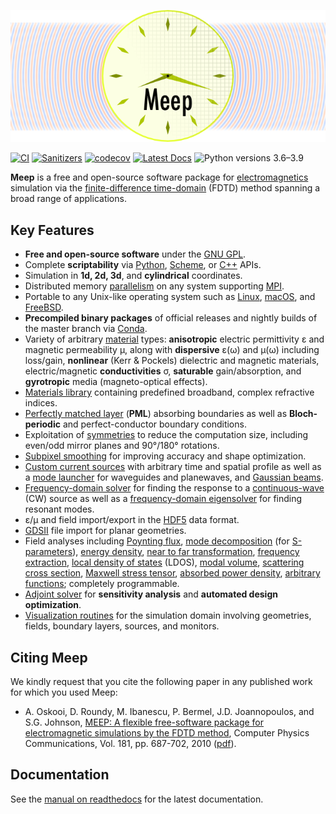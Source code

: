 ![](doc/docs/images/Meep-banner.png)

[![CI](https://github.com/NanoComp/meep/actions/workflows/build-ci.yml/badge.svg)](https://github.com/NanoComp/meep/actions/workflows/build-ci.yml)
[![Sanitizers](https://github.com/NanoComp/meep/actions/workflows/build-san.yml/badge.svg)](https://github.com/NanoComp/meep/actions/workflows/build-san.yml)
[![codecov](https://codecov.io/gh/oskooi/meep/branch/master/graph/badge.svg?token=06W3NJS69D)](https://codecov.io/gh/oskooi/meep)
[![Latest Docs](https://readthedocs.org/projects/meep/badge/?version=latest)](http://meep.readthedocs.io/en/latest/)
![Python versions 3.6–3.9](https://img.shields.io/badge/python-3.6%2C%203.7%2C%203.8%2C%203.9-brightgreen.svg)

**Meep** is a free and open-source software package for [electromagnetics](https://en.wikipedia.org/wiki/Electromagnetism) simulation via the [finite-difference time-domain](https://en.wikipedia.org/wiki/Finite-difference_time-domain_method) (FDTD) method spanning a broad range of applications.

## Key Features

-   **Free and open-source software** under the [GNU GPL](https://en.wikipedia.org/wiki/GNU_General_Public_License).
-   Complete **scriptability** via [Python](https://meep.readthedocs.io/en/latest/Python_Tutorials/Basics/), [Scheme](https://meep.readthedocs.io/en/latest/Scheme_Tutorials/Basics), or [C++](https://meep.readthedocs.io/en/master/C++_Tutorial/) APIs.
-   Simulation in **1d, 2d, 3d**, and **cylindrical** coordinates.
-   Distributed memory [parallelism](https://meep.readthedocs.io/en/latest/Parallel_Meep) on any system supporting [MPI](https://en.wikipedia.org/wiki/MPI).
-   Portable to any Unix-like operating system such as [Linux](https://en.wikipedia.org/wiki/Linux), [macOS](https://en.wikipedia.org/wiki/macOS), and [FreeBSD](https://en.wikipedia.org/wiki/FreeBSD).
-   **Precompiled binary packages** of official releases and nightly builds of the master branch via [Conda](https://meep.readthedocs.io/en/latest/Installation/#conda-packages).
-   Variety of arbitrary [material](https://meep.readthedocs.io/en/latest/Materials) types: **anisotropic** electric permittivity ε and magnetic permeability μ, along with **dispersive** ε(ω) and μ(ω) including loss/gain, **nonlinear** (Kerr & Pockels) dielectric and magnetic materials, electric/magnetic **conductivities** σ, **saturable** gain/absorption, and **gyrotropic** media (magneto-optical effects).
-   [Materials library](https://meep.readthedocs.io/en/latest/Materials/#materials-library) containing predefined broadband, complex refractive indices.
-   [Perfectly matched layer](https://meep.readthedocs.io/en/latest/Perfectly_Matched_Layer) (**PML**) absorbing boundaries as well as **Bloch-periodic** and perfect-conductor boundary conditions.
-   Exploitation of [symmetries](https://meep.readthedocs.io/en/latest/Exploiting_Symmetry) to reduce the computation size, including even/odd mirror planes and 90°/180° rotations.
-   [Subpixel smoothing](https://meep.readthedocs.io/en/latest/Subpixel_Smoothing/) for improving accuracy and shape optimization.
-   [Custom current sources](https://meep.readthedocs.io/en/latest/Python_Tutorials/Custom_Source/) with arbitrary time and spatial profile as well as a [mode launcher](https://meep.readthedocs.io/en/latest/Python_Tutorials/Eigenmode_Source/) for waveguides and planewaves, and [Gaussian beams](https://meep.readthedocs.io/en/latest/Python_User_Interface/#gaussianbeamsource).
-   [Frequency-domain solver](https://meep.readthedocs.io/en/latest/Python_User_Interface/#frequency-domain-solver) for finding the response to a [continuous-wave](https://en.wikipedia.org/wiki/Continuous_wave) (CW) source as well as a [frequency-domain eigensolver](https://meep.readthedocs.io/en/latest/Python_User_Interface/#frequency-domain-eigensolver) for finding resonant modes.
-   ε/μ and field import/export in the [HDF5](https://en.wikipedia.org/wiki/HDF5) data format.
-   [GDSII](https://meep.readthedocs.io/en/latest/Python_User_Interface/#gdsii-support) file import for planar geometries.
-   Field analyses including [Poynting flux](https://meep.readthedocs.io/en/latest/Python_Tutorials/Basics/#transmittance-spectrum-of-a-waveguide-bend), [mode decomposition](https://meep.readthedocs.io/en/latest/Python_Tutorials/Mode_Decomposition/) (for [S-parameters](https://meep.readthedocs.io/en/latest/Python_Tutorials/GDSII_Import/)), [energy density](https://meep.readthedocs.io/en/latest/Python_User_Interface/#energy-density-spectra), [near to far transformation](https://meep.readthedocs.io/en/latest/Python_Tutorials/Near_to_Far_Field_Spectra/), [frequency extraction](https://meep.readthedocs.io/en/latest/Python_Tutorials/Basics/#modes-of-a-ring-resonator), [local density of states](https://meep.readthedocs.io/en/latest/Python_Tutorials/Local_Density_of_States/) (LDOS), [modal volume](https://meep.readthedocs.io/en/latest/Python_User_Interface/#field-computations), [scattering cross section](https://meep.readthedocs.io/en/latest/Python_Tutorials/Basics/#mie-scattering-of-a-lossless-dielectric-sphere), [Maxwell stress tensor](https://meep.readthedocs.io/en/latest/Python_Tutorials/Optical_Forces/), [absorbed power density](https://meep.readthedocs.io/en/latest/Python_Tutorials/Basics/#absorbed-power-density-map-of-a-lossy-cylinder), [arbitrary functions](https://meep.readthedocs.io/en/latest/Field_Functions/); completely programmable.
-   [Adjoint solver](https://meep.readthedocs.io/en/latest/Python_Tutorials/Adjoint_Solver) for **sensitivity analysis** and **automated design optimization**.
-   [Visualization routines](https://meep.readthedocs.io/en/latest/Python_User_Interface/#data-visualization) for the simulation domain involving geometries, fields, boundary layers, sources, and monitors.

## Citing Meep

We kindly request that you cite the following paper in any published work for which you used Meep:

- A. Oskooi, D. Roundy, M. Ibanescu, P. Bermel, J.D. Joannopoulos, and S.G. Johnson, [MEEP: A flexible free-software package for electromagnetic simulations by the FDTD method](http://dx.doi.org/doi:10.1016/j.cpc.2009.11.008), Computer Physics Communications, Vol. 181, pp. 687-702, 2010 ([pdf](http://ab-initio.mit.edu/~oskooi/papers/Oskooi10.pdf)).


## Documentation

See the [manual on readthedocs](https://meep.readthedocs.io/en/latest) for the latest documentation.
